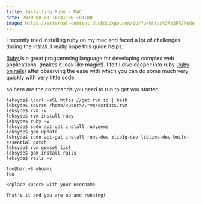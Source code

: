 ```yaml
---
title: Installing Ruby - MAC
date: 2020-08-03 16:41:00 +01:00
image: https://external-content.duckduckgo.com/iu/?u=https%3A%2F%2Fudemy-images.udemy.com%2Fcourse%2F750x422%2F769314_cb28_3.jpg
---
```


I recently tried installing ruby on my mac and faced a lot of challenges during the install. 
I really hope this guide helps.


[Ruby ](https://www.ruby-lang.org/en/) is a great programming language for developing complex web applications. (makes it look like magic!). 
I felt I dive deeper into ruby ([ruby on rails](https://rubyonrails.org/)) after observing the ease with which you can do some much very quickly with very little code.

so here are the commands you need to run to get you started. 

```console
leksyde$ \curl -sSL https://get.rvm.io | bash
leksyde$ source /home/<user>/.rvm/scripts/rvm
leksyde$ rvm -v
leksyde$ rvm install ruby
leksyde$ ruby -v
leksyde$ sudo apt-get install rubygems
leksyde$ gem update
leksyde$ sudo apt-get install ruby-dev zlib1g-dev liblzma-dev build-essential patch
leksyde$ rvm gemset list
leksyde$ gem install rails
leksyde$ rails -v
```

```shell
foo@bar:~$ whoami
foo

Replace <user> with your username

That's it and you are up and running!



